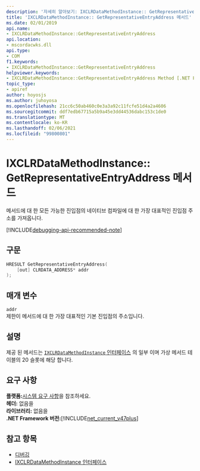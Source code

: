 ```yaml
---
description: '자세히 알아보기: IXCLRDataMethodInstance:: GetRepresentativeEntryAddress 메서드'
title: 'IXCLRDataMethodInstance:: GetRepresentativeEntryAddress 메서드'
ms.date: 02/01/2019
api.name:
- IXCLRDataMethodInstance::GetRepresentativeEntryAddress
api.location:
- mscordacwks.dll
api.type:
- COM
f1.keywords:
- IXCLRDataMethodInstance::GetRepresentativeEntryAddress
helpviewer.keywords:
- IXCLRDataMethodInstance::GetRepresentativeEntryAddress Method [.NET Framework debugging]
topic_type:
- apiref
author: hoyosjs
ms.author: juhoyosa
ms.openlocfilehash: 21cc6c50ab460c0e3a3a92c11fcfe51d4a2a4606
ms.sourcegitcommit: ddf7edb67715a5b9a45e3dd44536dabc153c1de0
ms.translationtype: MT
ms.contentlocale: ko-KR
ms.lasthandoff: 02/06/2021
ms.locfileid: "99800801"
---
```

# <a name="ixclrdatamethodinstancegetrepresentativeentryaddress-method"></a>IXCLRDataMethodInstance:: GetRepresentativeEntryAddress 메서드

메서드에 대 한 모든 가능한 진입점의 네이티브 컴파일에 대 한 가장 대표적인 진입점 주소를 가져옵니다.

[!INCLUDE[debugging-api-recommended-note](../../../../includes/debugging-api-recommended-note.md)]

## <a name="syntax"></a>구문

```cpp
HRESULT GetRepresentativeEntryAddress(
    [out] CLRDATA_ADDRESS* addr
);
```

## <a name="parameters"></a>매개 변수

`addr`\
제한이 메서드에 대 한 가장 대표적인 기본 진입점의 주소입니다.

## <a name="remarks"></a>설명

제공 된 메서드는 [ `IXCLRDataMethodInstance` 인터페이스](ixclrdatamethodinstance-interface.md) 의 일부 이며 가상 메서드 테이블의 20 슬롯에 해당 합니다.

## <a name="requirements"></a>요구 사항

**플랫폼:**[시스템 요구 사항](../../get-started/system-requirements.md)을 참조하세요.  
**헤더:** 없음을  
**라이브러리:** 없음을  
**.NET Framework 버전:**[!INCLUDE[net_current_v47plus](../../../../includes/net-current-v47plus.md)]  

## <a name="see-also"></a>참고 항목

- [디버깅](index.md)
- [IXCLRDataMethodInstance 인터페이스](ixclrdatamethodinstance-interface.md)
